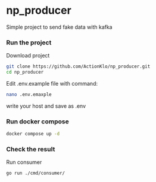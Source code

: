 # np_producer

Simple project to send fake data with kafka

### Run the project

Download project
```bash
git clone https://github.com/ActionKlo/np_producer.git
cd np_producer
```

Edit .env.example file with command:

```bash
nano .env.emaxple
```

write your host and save as .env

### Run docker compose

```bash
docker compose up -d
```
### Check the result

Run consumer 

```bash
go run ./cmd/consumer/
```